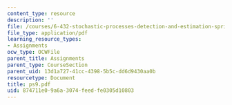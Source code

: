 ```yaml
---
content_type: resource
description: ''
file: /courses/6-432-stochastic-processes-detection-and-estimation-spring-2004/874711e09a6a3074feedfe0305d10803_ps9.pdf
file_type: application/pdf
learning_resource_types:
- Assignments
ocw_type: OCWFile
parent_title: Assignments
parent_type: CourseSection
parent_uid: 13d1a727-41cc-4398-5b5c-dd6d9430aa0b
resourcetype: Document
title: ps9.pdf
uid: 874711e0-9a6a-3074-feed-fe0305d10803
---
```

